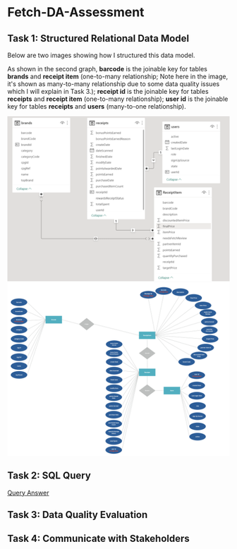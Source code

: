 # Fetch-DA-Assessment

## Task 1: Structured Relational Data Model
Below are two images showing how I structured this data model.

As shown in the second graph, **barcode** is the joinable key for tables **brands** and **receipt item** (one-to-many relationship; Note here in the image, it's shown as many-to-many relationship due to some data quality issues which I will explain in Task 3.); **receipt id** is the joinable key for tables **receipts** and **receipt item** (one-to-many relationship); **user id** is the joinable key for tables **receipts** and **users** (many-to-one relationship).

![alt text](https://github.com/linkaish/Fetch-DA-Assessment/blob/main/Task%201%3A%20Data%20Model/Data%20Model.png)
![alt text](https://github.com/linkaish/Fetch-DA-Assessment/blob/main/Task%201%3A%20Data%20Model/Entity%20Relationship%20Diagram.jpg)


## Task 2: SQL Query
[Query Answer](https://github.com/linkaish/Fetch-DA-Assessment/tree/main/Task%202:%20SQL%20Query)


## Task 3: Data Quality Evaluation


## Task 4: Communicate with Stakeholders
